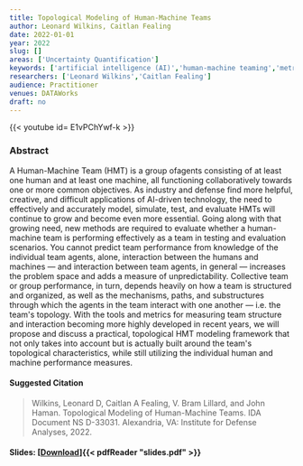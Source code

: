 ```yaml
---
title: Topological Modeling of Human-Machine Teams
author: Leonard Wilkins, Caitlan Fealing
date: 2022-01-01
year: 2022
slug: []
areas: ['Uncertainty Quantification']
keywords: ['artificial intelligence (AI)','human-machine teaming','metrics for human-machine teams','topological model']
researchers: ['Leonard Wilkins','Caitlan Fealing']
audience: Practitioner
venues: DATAWorks
draft: no
---
```


{{< youtube id= E1vPChYwf-k >}}

### Abstract
A Human-Machine Team (HMT) is a group ofagents consisting of at least one human and at least one machine, all functioning collaboratively towards one or more common objectives. As industry and defense find more helpful, creative, and difficult applications of AI-driven technology, the need to effectively and accurately model, simulate, test, and evaluate HMTs will continue to grow and become even more essential. Going along with that growing need, new methods are required to evaluate whether a human-machine team is performing effectively as a team in testing and evaluation scenarios. You cannot predict team performance from knowledge of the individual team agents, alone, interaction between the humans and machines — and interaction between team agents, in general — increases the problem space and adds a measure of unpredictability. Collective team or group performance, in turn, depends heavily on how a team is structured and organized, as well as the mechanisms, paths, and substructures through which the agents in the team interact with one another — i.e. the team's topology. With the tools and metrics for measuring team structure and interaction becoming more highly developed in recent years, we will propose and discuss a practical, topological HMT modeling framework that not only takes into account but is actually built around the team's topological characteristics, while still utilizing the individual human and machine performance measures.

#### Suggested Citation
> Wilkins, Leonard D, Caitlan A Fealing, V. Bram Lillard, and John Haman. Topological Modeling of Human-Machine Teams. IDA Document NS D-33031. Alexandria, VA: Institute for Defense Analyses, 2022.

#### Slides: [[Download](slides.pdf)]{{< pdfReader "slides.pdf" >}}




